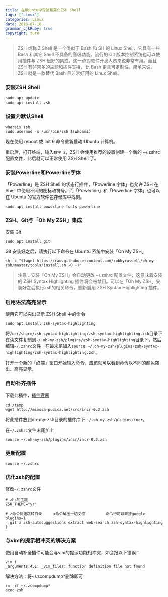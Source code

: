 ```yaml
---
title: 在Ubuntu中安装和美化ZSH Shell
tags: ["Linux"]
categories: Linux
date: 2018-07-16
grammar_cjkRuby: true
copyright: ture
---
```


> ZSH 或称 Z Shell 是一个类似于 Bash 和 SH 的 Linux Shell，它具有一些 Bash 和其它 Shell 不具备的高级功能。流行的 Git 版本控制系统也可以使用插件与 ZSH 很好的集成，这一点对软件开发人员来说非常有用。而且 ZSH 有非常多的主题和插件支持，比 Bash 更具可定制性。简单来说，ZSH 就是一款替代 Bash 且非常好用的 Linux Shell。

<!-- more -->

### 安装ZSH Shell
```shell
sudo apt update
sudo apt install zsh
```

### 设置为默认Shell

```shell
whereis zsh
sudo usermod -s /usr/bin/zsh $(whoami)
```

现在使用 reboot 或 init 6 命令重新启动 Ubuntu 计算机。

重启后，打开终端，输入`数字 2`，ZSH 会使用推荐的设置创建一个新的 ~/.zshrc 配置文件，此后就可以正常使用 ZSH Shell 了。

### 安装Powerline和Powerline字体

「Powerline」是 ZSH Shell 的状态行插件，「Powerline 字体」也允许 ZSH 在 Shell 中使用不同的图标和符号。而「Powerline」和「Powerline 字体」也可以在 Ubuntu 的官方软件包存储库中找到。

```shell
sudo apt install powerline fonts-powerline
```

### ZSH、Git与「Oh My ZSH」集成

安装 Git

```shell
sudo apt install git
```

Git 安装好之后，请执行以下命令在 Ubuntu 系统中安装「Oh My ZSH」

```shell
sh -c "$(wget https://raw.githubusercontent.com/robbyrussell/oh-my-zsh/master/tools/install.sh -O -)"
```

> 注意：安装「Oh My ZSH」会自动更改 ~/.zshrc 配置文件，这意味着安装的 ZSH Syntax Highlighting 插件将会被禁用。可以在「Oh My ZSH」安装好之后执行zsh的相关命令，重新启用 ZSH Syntax Highlighting 插件。

### 启用语法高亮显示

使用它可以突出显示 ZSH Shell 中的命令

```shell
sudo apt install zsh-syntax-highlighting
```

将`/usr/share/zsh-syntax-highlighting/zsh-syntax-highlighting.zsh`目录下在读文件复制到`~/.oh-my-zsh/plugins/zsh-syntax-highlighting`目录下，然后编辑`~/.zshrc`文件，在最末尾加入`source ~/.oh-my-zsh/plugins/zsh-syntax-highlighting/zsh-syntax-highlighting.zsh`。

打开一个新的「终端」窗口开始输入命令，应该就可以看到命令以不同的颜色突出、高亮显示。

### 自动补齐插件

下载此插件，[插件官网](http://mimosa-pudica.net/zsh-incremental.html)

```shell
cd /temp
wget http://mimosa-pudica.net/src/incr-0.2.zsh
```

将此插件放到oh-my-zsh目录的插件库下 `~/.oh-my-zsh/plugins/incr`。

在`~/.zshrc`文件末尾加上

```shell
source ~/.oh-my-zsh/plugins/incr/incr-0.2.zsh
```

### 更新配置

```shell
source ~/.zshrc   
```

### 优化zsh的配置

修改`~/.zshrc`文件

```shell
# zhs的主题
ZSH_THEME="ys"	
```

```shell
# z命令快速跳转目录     x命令解压一切文件         命令行可以直接google  
plugins=(
  git z zsh-autosuggestions extract web-search zsh-syntax-highlighting 
)
```

### 与vim的提示相冲突的解决方案

使用自动补全插件可能会与vim的提示功能相冲突，如会报以下错误：

```shell
vim t
_arguments:451: _vim_files: function definition file not found
```

解决方法：将~/.zcompdump*删除即可

```shell
rm -rf ~/.zcompdump*
exec zsh
```



